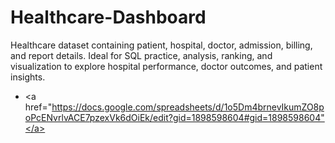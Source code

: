 # Healthcare-Dashboard
Healthcare dataset containing patient, hospital, doctor, admission, billing, and report details. Ideal for SQL practice, analysis, ranking, and visualization to explore hospital performance, doctor outcomes, and patient insights.

 
 - <a href="https://docs.google.com/spreadsheets/d/1o5Dm4brnevIkumZO8poPcENvrlvACE7pzexVk6dOiEk/edit?gid=1898598604#gid=1898598604"</a>


